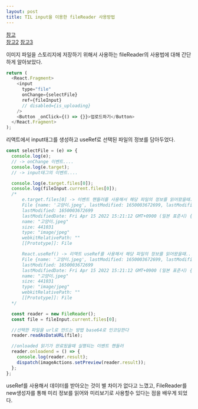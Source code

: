 ```yaml
---
layout: post
title: TIL input을 이용한 fileReader 사용방법
---
```


[참고](https://www.zerocho.com/category/HTML&DOM/post/592827558653d6001804a0a5)  
[참고2](https://m.blog.naver.com/PostView.naver?isHttpsRedirect=true&blogId=horajjan&logNo=220463053828)
[참고3](https://developer.mozilla.org/ko/docs/Web/API/FileReader)

이미지 파일을 스토리지에 저장하기 위해서 사용하는 fileReader의 사용법에 대해 간단하게 알아보았다.

```javascript
return (
  <React.Fragment>
    <input
      type="file"
      onChange={selectFile}
      ref={fileInput}
      // disabled={is_uploading}
    />
    <Button _onClick={() => {}}>업로드하기</Button>
  </React.Fragment>
);
```

리액트에서 input태그를 생성하고 useRef로 선택된 파일의 정보를 담아두었다.

```javascript
const selectFile = (e) => {
  console.log(e);
  // -> onChange 이벤트....
  console.log(e.target);
  // -> input태그의 이벤트....

  console.log(e.target.files[0]);
  console.log(fileInput.current.files[0]);
  /* 
      e.target.files[0] -> 이벤트 핸들러를 사용해서 해당 파일의 정보를 읽어왔을때....
      File {name: '고양이.jpeg', lastModified: 1650003672699, lastModifiedDate: Fri Apr 15 2022 15:21:12 GMT+0900 (일본 표준시), webkitRelativePath: '', size: 441031, …}
      lastModified: 1650003672699
      lastModifiedDate: Fri Apr 15 2022 15:21:12 GMT+0900 (일본 표준시) {}
      name: "고양이.jpeg"
      size: 441031
      type: "image/jpeg"
      webkitRelativePath: ""
      [[Prototype]]: File

      React.useRef() -> 리액트 useRef를 사용해서 해당 파일의 정보를 읽어왔을때....
      File {name: '고양이.jpeg', lastModified: 1650003672699, lastModifiedDate: Fri Apr 15 2022 15:21:12 GMT+0900 (일본 표준시), webkitRelativePath: '', size: 441031, …}
      lastModified: 1650003672699
      lastModifiedDate: Fri Apr 15 2022 15:21:12 GMT+0900 (일본 표준시) {}
      name: "고양이.jpeg"
      size: 441031
      type: "image/jpeg"
      webkitRelativePath: ""
      [[Prototype]]: File
  */

  const reader = new FileReader();
  const file = fileInput.current.files[0];

  //선택한 파일을 url로 만드는 방법 base64로 인코딩한다
  reader.readAsDataURL(file);

  //onloaded 읽기가 완료됬을때 실행되는 이벤트 핸들러
  reader.onloadend = () => {
    console.log(reader.result);
    dispatch(imageActions.setPreview(reader.result));
  };
};
```

useRef를 사용해서 데이터를 받아오는 것이 별 차이가 없다고 느꼈고, FileReader를 new생성자를 통해 미리 정보를 읽어와 미리보기로 사용할수 있다는 점을 배우게 되었다.
